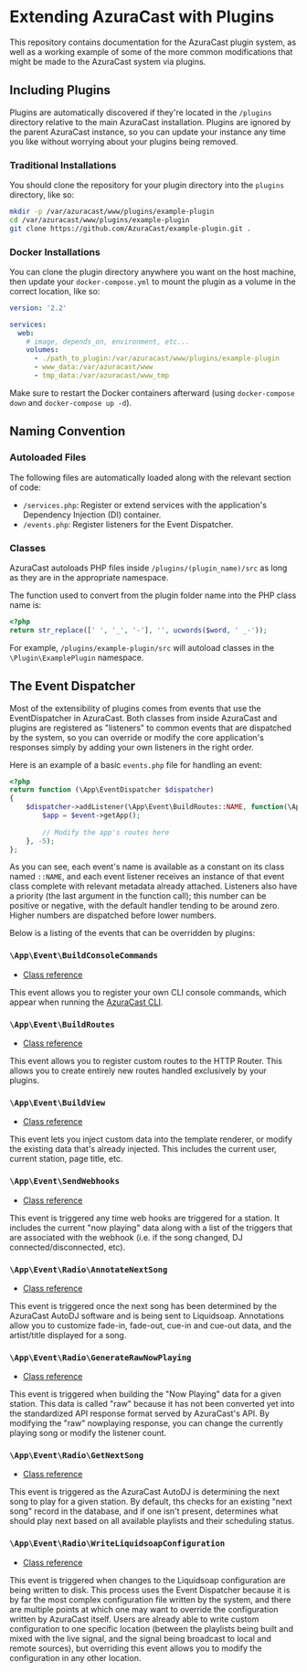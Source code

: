 # Extending AzuraCast with Plugins

This repository contains documentation for the AzuraCast plugin system, as well as a working example of some of the more common modifications that might be made to the AzuraCast system via plugins.

## Including Plugins

Plugins are automatically discovered if they're located in the `/plugins` directory relative to the main AzuraCast installation. Plugins are ignored by the parent AzuraCast instance, so you can update your instance any time you like without worrying about your plugins being removed.

### Traditional Installations

You should clone the repository for your plugin directory into the `plugins` directory, like so:

```bash
mkdir -p /var/azuracast/www/plugins/example-plugin
cd /var/azuracast/www/plugins/example-plugin
git clone https://github.com/AzuraCast/example-plugin.git .
```

### Docker Installations

You can clone the plugin directory anywhere you want on the host machine, then update your `docker-compose.yml` to mount the plugin as a volume in the correct location, like so:

```yaml
version: '2.2'

services:
  web:
    # image, depends_on, environment, etc...
    volumes:
      - ./path_to_plugin:/var/azuracast/www/plugins/example-plugin
      - www_data:/var/azuracast/www
      - tmp_data:/var/azuracast/www_tmp
```

Make sure to restart the Docker containers afterward (using `docker-compose down` and `docker-compose up -d`).

## Naming Convention

### Autoloaded Files

The following files are automatically loaded along with the relevant section of code:

 - `/services.php`: Register or extend services with the application's Dependency Injection (DI) container.
 - `/events.php`: Register listeners for the Event Dispatcher.

### Classes

AzuraCast autoloads PHP files inside `/plugins/(plugin_name)/src` as long as they are in the appropriate namespace.

The function used to convert from the plugin folder name into the PHP class name is:

```php
<?php
return str_replace([' ', '_', '-'], '', ucwords($word, ' _-'));
```

For example, `/plugins/example-plugin/src` will autoload classes in the `\Plugin\ExamplePlugin` namespace.

## The Event Dispatcher

Most of the extensibility of plugins comes from events that use the EventDispatcher in AzuraCast. Both classes from inside AzuraCast and plugins are registered as "listeners" to common events that are dispatched by the system, so you can override or modify the core application's responses simply by adding your own listeners in the right order.

Here is an example of a basic `events.php` file for handling an event:

```php
<?php
return function (\App\EventDispatcher $dispatcher)
{
    $dispatcher->addListener(\App\Event\BuildRoutes::NAME, function(\App\Event\BuildRoutes $event) {
        $app = $event->getApp();
        
        // Modify the app's routes here
    }, -5);
};
```

As you can see, each event's name is available as a constant on its class named `::NAME`, and each event listener receives an instance of that event class complete with relevant metadata already attached. Listeners also have a priority (the last argument in the function call); this number can be positive or negative, with the default handler tending to be around zero. Higher numbers are dispatched before lower numbers.

Below is a listing of the events that can be overridden by plugins:

### `\App\Event\BuildConsoleCommands`

- [Class reference](https://github.com/AzuraCast/AzuraCast/blob/master/src/Event/BuildConsoleCommands.php)

This event allows you to register your own CLI console commands, which appear when running the [AzuraCast CLI](http://www.azuracast.com/cli.html).

### `\App\Event\BuildRoutes`

- [Class reference](https://github.com/AzuraCast/AzuraCast/blob/master/src/Event/BuildRoutes.php)

This event allows you to register custom routes to the HTTP Router. This allows you to create entirely new routes handled exclusively by your plugins.

### `\App\Event\BuildView`

- [Class reference](https://github.com/AzuraCast/AzuraCast/blob/master/src/Event/BuildView.php)

This event lets you inject custom data into the template renderer, or modify the existing data that's already injected. This includes the current user, current station, page title, etc.

### `\App\Event\SendWebhooks`

- [Class reference](https://github.com/AzuraCast/AzuraCast/blob/master/src/Event/SendWebhooks.php)

This event is triggered any time web hooks are triggered for a station. It includes the current "now playing" data along with a list of the triggers that are associated with the webhook (i.e. if the song changed, DJ connected/disconnected, etc).

### `\App\Event\Radio\AnnotateNextSong`

- [Class reference](https://github.com/AzuraCast/AzuraCast/blob/master/src/Event/Radio/AnnotateNextSong.php)

This event is triggered once the next song has been determined by the AzuraCast AutoDJ software and is being sent to Liquidsoap. Annotations allow you to customize fade-in, fade-out, cue-in and cue-out data, and the artist/title displayed for a song.

### `\App\Event\Radio\GenerateRawNowPlaying`

- [Class reference](https://github.com/AzuraCast/AzuraCast/blob/master/src/Event/Radio/GenerateRawNowPlaying.php)

This event is triggered when building the "Now Playing" data for a given station. This data is called "raw" because it has not been converted yet into the standardized API response format served by AzuraCast's API. By modifying the "raw" nowplaying response, you can change the currently playing song or modify the listener count.

### `\App\Event\Radio\GetNextSong`

- [Class reference](https://github.com/AzuraCast/AzuraCast/blob/master/src/Event/Radio/GetNextSong.php)

This event is triggered as the AzuraCast AutoDJ is determining the next song to play for a given station. By default, ths checks for an existing "next song" record in the database, and if one isn't present, determines what should play next based on all available playlists and their scheduling status.

### `\App\Event\Radio\WriteLiquidsoapConfiguration`

- [Class reference](https://github.com/AzuraCast/AzuraCast/blob/master/src/Event/Radio/WriteLiquidsoapConfiguration.php)

This event is triggered when changes to the Liquidsoap configuration are being written to disk. This process uses the Event Dispatcher because it is by far the most complex configuration file written by the system, and there are multiple points at which one may want to override the configuration written by AzuraCast itself. Users are already able to write custom configuration to one specific location (between the playlists being built and mixed with the live signal, and the signal being broadcast to local and remote sources), but overriding this event allows you to modify the configuration in any other location.
